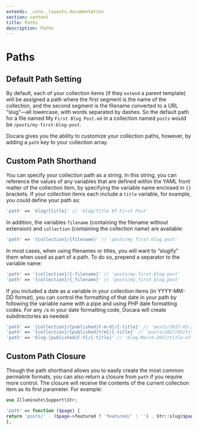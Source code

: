 ```yaml
---
extends: _core._layouts.documentation
section: content
title: Paths
description: Paths
---
```


# Paths

## Default Path Setting

By default, each of your collection items (if they `extend` a parent template) will be assigned a path where the first
segment is the name of the collection, and the second segment is the filename converted to a URL “slug”—all lowercase,
with words separated by dashes. So the default path for a file named My `First Blog Post.md` in a collection named
`posts`
would be `/posts/my-first-blog-post`.

Docara gives you the ability to customize your collection paths, however, by adding a `path` key to your collection
array.

## Custom Path Shorthand

You can specify your collection path as a string. In this string, you can reference the values of any variables that are
defined within the YAML front matter of the collection item, by specifying the variable name enclosed in `{}` brackets.
If
your collection items each include a `title` variable, for example, you could define your path as:

```php 
'path' => 'blog/{title}' // 'blog/Title Of First Post'
```

In addition, the variables `filename` (containing the filename without extension) and `collection` (containing the
collection name) are available:

```php 
'path' => '{collection}/{filename}' // 'posts/my first blog post'
```

In most cases, when using filenames or titles, you will want to “slugify” them when used as part of a path. To do so,
prepend a separator to the variable name:

```php 
'path' => '{collection}/{-filename}' // 'posts/my-first-blog-post'
'path' => '{collection}/{_filename}' // 'posts/my_first_blog_post'
```

If you included a date as a variable in your collection items (in YYYY-MM-DD format), you can control the formatting of
that date in your path by following the variable name with a pipe and using PHP date formatting codes. For any `/`s in
your date formatting code, Docara will create subdirectories as needed:

```php 
'path' => '{collection}/{published|Y-m-d}/{-title}' // 'posts/2017-03-27/title-of-first-post'
'path' => '{collection}/{published|Y/m}/{-title}' // 'posts/2017/03/title-of-first-post'
'path' => 'blog-{published|F-Y}/{-title}' // 'blog-March-2017/title-of-first-post'
```

## Custom Path Closure

Though the path shorthand allows you to easily create the most common permalink formats, you can also return a closure
from `path` if you require more control. The closure will receive the contents of the current collection item as its
first
parameter. For example:

```php 
use Illuminate\Support\Str;

'path' => function ($page) {
return 'posts/' . ($page->featured ? 'featured/' : '') . Str::slug($page->getFilename());
},
```
